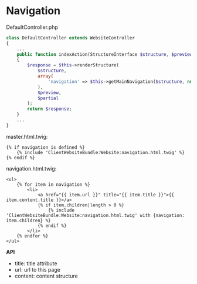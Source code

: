 # Navigation

DefaultController.php

```php
class DefaultController extends WebsiteController
{
	...
    public function indexAction(StructureInterface $structure, $preview = false, $partial = false)
    {
        $response = $this->renderStructure(
            $structure,
            array(
                'navigation' => $this->getMainNavigation($structure, null, $preview)
            ),
            $preview,
            $partial
        );
        return $response;
    }
	...
}

```

master.html.twig:

```twig
{% if navigation is defined %}
	{% include 'ClientWebsiteBundle:Website:navigation.html.twig' %}
{% endif %}
```

navigation.html.twig:

```twig
<ul>
    {% for item in navigation %}
        <li>
            <a href="{{ item.url }}" title="{{ item.title }}">{{ item.content.title }}</a>
            {% if item.children|length > 0 %}
                {% include 'ClientWebsiteBundle:Website:navigation.html.twig' with {navigation: item.children} %}
            {% endif %}
        </li>
    {% endfor %}
</ul>
```

__API__

* title: title attribute
* url: url to this page
* content: content structure
